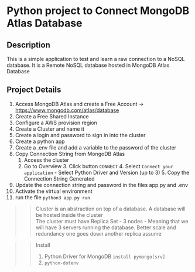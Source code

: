 <h1> Python project to Connect MongoDB Atlas Database </h1>

<h2> Description</h2>
This is a simple application to test and learn a raw connection to a NoSQL database. It is a Remote NoSQL database hosted in MongoDB Atlas Database <br>

<h2>Project Details</h2>


1. Access MongoDB Atlas and create a Free Account -> https://www.mongodb.com/atlas/database
2. Create a Free Shared Instance
3. Configure a AWS provision region
4. Create a Cluster and name it
5. Create a login and password to sign in into the cluster
6. Create a python app
7. Create a .env file and add a variable to the password of the cluster
8. Copy Connection String from MongoDB Atlas
    1. Access the cluster
    2. Go to Overview
		3. Click button `CONNECT`
		4. Select `Connect your application` - Select Python Driver and Version (up to 3)
		5. Copy the Connection String Generated
9. Update the connection string and password in the files app.py and .env
10. Activate the virtual environment
11. run the file `python3 app.py run`

>> Cluster is an abstraction on top of a database. A database will be hosted inside the cluster<br>
>> The cluster must have Replica Set - 3 nodes - Meaning that we will have 3 servers running the database. Better scale and redundancy one goes down another replica assume<br>


>> Install
>> 1. Python Driver for MongoDB `install pymongo[srv]` 
>> 2. `python-dotenv`
